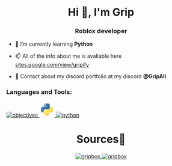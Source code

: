 <h1 align="center">Hi 👋, I'm Grip</h1>
<h3 align="center">Roblox developer</h3>

- 🌱 I’m currently learning **Python**

- 📫 All of the info about me is avaliable here [sites.google.com/view/gripify](https://sites.google.com/view/gripify/me)

- 💬 Contact about my discord portfolio at my discord **@GripAll**


<h3 align="left">Languages and Tools:</h3>
<p align="left"> <a href="https://roblox.com/create" target="_blank" rel="noreferrer"> <img src="https://img.icons8.com/color/256/roblox-studio.png" alt="objectivec" width="40" height="40"/> </a> <a href="https://www.python.org" target="_blank" rel="noreferrer"> <img src="https://raw.githubusercontent.com/devicons/devicon/master/icons/python/python-original.svg" alt="python" width="40" height="40"/> </a>
 <a href="https://www.lua.org/" target="_blank" rel="noreferrer"> <img src="https://upload.wikimedia.org/wikipedia/commons/thumb/c/cf/Lua-Logo.svg/1200px-Lua-Logo.svg.png" alt="python" width="40" height="40"/> </a> </p>




<h1 align="center">Sources🔗</h1>
<p align="center"> <a href="https://github.com/gripbox/gripify/tree/main/scripts"> <img align="center" src="https://lh3.googleusercontent.com/fife/AMPSemeojH8WOS7yxx6AD-Bm-EuCIziodeO8nVtSzNqB8TSFAQdLBX3ci8TCynshboBrTOBLr-VKOqS774h3UskRRhUT0ZfOIRM1zTudI3MfBp8jURlrG1LP0NyeZYH1-14xxGV256SDFvst3JKhxK3wgsm2sAi3h0gysPtmzdh_wzUxyKctev6w4xWjiyaL_fhkQcv6t6jhUmuNgt_gOJdGWxSYmCpUgMSqGaNPiZb70TA-2BdMv87YrrA51aCHtCH5DnI9OomVuFsIMflmL4IU2oxjm2861EE5ck3TZppRj-UyV2K9Z4bIcMZ3kkIeDMQUDfbz3OyDFa4c8fqs32k6WcI-0eRoSYNfUDr9nwYR-8iDxxw__yyrWtMIYtrueKwpoZJPtYDSntjYF8mdLp5LncWC41ocqK0DPoB51rhBWTQCZL78qnqq6wU8h8MHkmGn13ufjlsD5ph8WpTY4zGpDvJC4COR9h5IKAxJouH4e-0YfJCedIhqzksb8qScY_kPwtdAULT-2WkZfBU6lONnm7rkwE0qEoPKjp6t20TaYA97FrMJNnieihduxjdNE5oSl3PJfdbGt2kMhIRg1VuYEC6iWE4N-VHgn0d8mOh9EqSLmIQJPqDTYzU1PODYdYrF8KDAwdh9M_elO0-acdzWoQK0cvG7hwdAraXFVAUSS4hp9t6qLPAZwuLYY-uQ8fFeQUlsU2zNCidLM15koDpWaC_uHBE6YzRcvzHrzBhej6xC8mVTvWWd8MZGHMJs0sa3GuLYkAGbHWPUKOUPHedqQgQyITAjYSRaCet49HA-wsrT2VjFIgTCUcKofjPkDNDr4k8SZFXPUKPfmRDXNNfRd__nUryKHT199KAj9WQ2ybKjS4L6XgwOjPLwpKBbrv1IDa8M3H-ZCEVcWt-hK0BhCLX8x_fdh9R2HjKVZgw66uAfReD_clBERejGQywNgYmHH90AIV-Nb-R-SlOIGYHu12PM7BKYm6y09dTNkfTQSpJZABf43aYgC4YWhEkrbgqReeLJqs21_wzN2OHccGs1-4h-K-0xNela2lVGqdNd6Wc1JZJO8IznMW5dV_eF4pDP30f19SFXKhI563E8ziAgAb6U7JoAufE9-mpHp6LvwY8PsjOIZLqyNLha3yo7HJZ_QXci2SwLxqnD3GfKxtEtrTLzRw_8gn2UgnNCCC8Lwnn0SmmPMmsHE2goeqZk53RP9WcZxZAj83N3G8byDyp7pgKdltNRL9vtmteyG-Avhbu2jkEMIHwyHNR6JcxZDUN-YzPw3fITuYZ46f1cvuSY3dZqr_tKI6RvwuAiGZHt9q_KfcjcSSyQgJELL6mk-ZsthwQNCpyspadUUMnDeyug5YWIbArGrDzBfrBek60yq-DIg4G2qiHDeFOQOmrxkx5hsXcpJH4MaPowbv4DERjcVhaoLcFouRNGYbeZyFF210yniL16Rko69tdU0b8wDgdn-NNT9XVP1nGJgjVcsXD61-pXLYrAFhQdsLQVwIj0VBS6gTJAIXaeyw5MWgs=w1920-h969" height="70" width="280" alt="gripbox"/> </a> <a href="https://sites.google.com/view/gripify/sources"> <img align="center" src="https://lh3.googleusercontent.com/fife/AMPSemcd5ID1QLeMfTUA9cxlO_DPmDf9FYZIBvMu599tAskx900eYKfc0-Qy_94GkA5vWaNOkH2GIZ_hpSlxR3EwCzLwSvc1Uzq2fxDYk341DeqH4bUGEv8DcXI14ZrkSwfnWr_qSINXOY1FKM3IC9Dld7UIHy1NDA4IS1TogqZr2zOuhx5P4qCoHpfdjJG4W-YmQBZ-LIyTBpWxw-Kh6qJa214TLCRW6vO_iRR7TcMR1WLTcGYt5jPZsM2WfdXX6r4udFb1VFIA4yQkRlGfr-9RgqD63IMa-sUSjflm78-ha7g4vt3NwD4eiqsJhO3KhXvTR3XNwKkoUWAkLwy-SR45Kx3-zsSWbYcVL10og0bpV1_xHvICcgNnY04DrRlL2Ivg7NUQ14SDndoUIaubRYtsnfE8_i-9BU_5e9JXFPnpVau0WQsQa7VjdNB1Z6GQO1doJp2L77Gep3OIPEwjXCRYWxxQagNiyljXKeVzTh-1BVwdCcmD6Bcu3GacqrAt9GmcD73gn11AemUBT0aZBmOCVDlAao3BCaKpNmvvyVRWX1Lb9fwGxsHMqjn0okAfMQdsfwLeTZyXMZsBDwFfbrBiEqhIS9smVRLytEd2tDgucMRMV1vDx1-IWWqFrxox2cK5XHXppzdGsApm6VYJPu06HnCAv7ZZczUM4XnROyGWxHD2IZKdaVDjIGF__UFXhajU0EBXyF87GRlEUBxaHhs82FecnvISEyYnlLJZk_15GFsSd4YJDFFCpTqfJvUwgNwtcYz1tv1cnIqJ-CtbY7iy7uGZW01fPslxzkeOVdZwllDoE-SG9SXPIJ2rWJMr49cGpJu5vXYiASaEASWZJ7LKvUMEaMUrKxuVQxidOt4WDWbqIBKYBFH_oCir4u-5TWEVKsE3_rkogEihTW8lhhVMcsrZ_wI7WoOam1GOeTWf-LHkGwy-fKiYenrS8Lm9JU64oRMlXy9eQUP87b95w8BgtGI0mrQVk0aR-Fi0kohyA7Z0uSz8w8RNQk4LohUyrSeG4s0RG0gG6oRy64i_vo-R4XE9MbveBk44l6pD_M2oPum-UradjWyD7vuip40mo8600IAPCCruGm-p3TIt4iKkRlR58zfAFERk_J4u14NjNz1ad54uxMWIgVJli5ezFlUkvdkLxHacmBSKu93D_jhX4AmaLtAe8I9-C7-JQh-bzp3SSotd4hXTxGfSYfvZjhUywRVsm1w0NzwuOnEejyvqo8zxtKOcX114SkrNdWEVc3dyMxXZjMjYRRnMDN2X0v1zVE4GLbIo2hZhbrTjlpXt9gmdQryr-WbThkbO0oEHuoYNAOmiHInOb4f_xKMcgKpmooh2Uc-k6Fe2HpUfAfHtC-XAQN53CviZjtUHY4BMvHsFishjykxfjHaO8FyJmye6ZVNxQ5e7sxGAP2wdl09h3abcYoKTuP8BVrG6QbhhVzm4wIpoXdY3cSxJOzRBHFrbs5FLJzrzo2cxWYWtZvAO_-1GUeJEXsaMI9LARhkTAsY27Uz5_O4F33EKEv0=w1920-h969" height="70" width="280" alt="gripbox"/></a></p>

